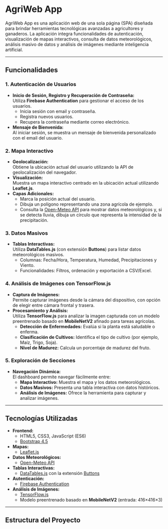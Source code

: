 # AgriWeb App

AgriWeb App es una aplicación web de una sola página (SPA) diseñada para brindar herramientas tecnológicas avanzadas a agricultores y ganaderos. La aplicación integra funcionalidades de autenticación, visualización de mapas interactivos, consulta de datos meteorológicos, análisis masivo de datos y análisis de imágenes mediante inteligencia artificial.

---

## Funcionalidades

### 1. Autenticación de Usuarios
- **Inicio de Sesión, Registro y Recuperación de Contraseña:**  
  Utiliza **Firebase Authentication** para gestionar el acceso de los usuarios.  
  - Inicia sesión con email y contraseña.
  - Registra nuevos usuarios.
  - Recupera la contraseña mediante correo electrónico.
- **Mensaje de Bienvenida:**  
  Al iniciar sesión, se muestra un mensaje de bienvenida personalizado con el email del usuario.

### 2. Mapa Interactivo
- **Geolocalización:**  
  Obtiene la ubicación actual del usuario utilizando la API de geolocalización del navegador.
- **Visualización:**  
  Muestra un mapa interactivo centrado en la ubicación actual utilizando **Leaflet.js**.
- **Capas Adicionales:**  
  - Marca la posición actual del usuario.
  - Dibuja un polígono representando una zona agrícola de ejemplo.
  - Consulta la [Open-Meteo API](https://open-meteo.com/) para mostrar datos meteorológicos y, si se detecta lluvia, dibuja un círculo que representa la intensidad de la precipitación.

### 3. Datos Masivos
- **Tablas Interactivas:**  
  Utiliza **DataTables.js** (con extensión **Buttons**) para listar datos meteorológicos masivos.  
  - Columnas: Fecha/Hora, Temperatura, Humedad, Precipitaciones y Viento.
  - Funcionalidades: Filtros, ordenación y exportación a CSV/Excel.

### 4. Análisis de Imágenes con TensorFlow.js
- **Captura de Imágenes:**  
  Permite capturar imágenes desde la cámara del dispositivo, con opción de elegir entre cámara frontal y trasera.
- **Procesamiento y Análisis:**  
  Utiliza **TensorFlow.js** para analizar la imagen capturada con un modelo preentrenado basado en **MobileNetV2** afinado para tareas agrícolas.  
  - **Detección de Enfermedades:** Evalúa si la planta está saludable o enferma.
  - **Clasificación de Cultivos:** Identifica el tipo de cultivo (por ejemplo, Maíz, Trigo, Soja).
  - **Nivel de Madurez:** Calcula un porcentaje de madurez del fruto.

### 5. Exploración de Secciones
- **Navegación Dinámica:**  
  El dashboard permite navegar fácilmente entre:
  - **Mapa Interactivo:** Muestra el mapa y los datos meteorológicos.
  - **Datos Masivos:** Presenta una tabla interactiva con datos históricos.
  - **Análisis de Imágenes:** Ofrece la herramienta para capturar y analizar imágenes.

---

## Tecnologías Utilizadas

- **Frontend:**  
  - HTML5, CSS3, JavaScript (ES6)
  - [Bootstrap 4.5](https://getbootstrap.com/docs/4.5/getting-started/introduction/)
- **Mapas:**  
  - [Leaflet.js](https://leafletjs.com/)
- **Datos Meteorológicos:**  
  - [Open-Meteo API](https://open-meteo.com/)
- **Tablas Interactivas:**  
  - [DataTables.js](https://datatables.net/) con la extensión [Buttons](https://datatables.net/extensions/buttons/)
- **Autenticación:**  
  - [Firebase Authentication](https://firebase.google.com/products/auth)
- **Análisis de Imágenes:**  
  - [TensorFlow.js](https://www.tensorflow.org/js)  
  - Modelo preentrenado basado en **MobileNetV2** (entrada: 416×416×3)

---

## Estructura del Proyecto

